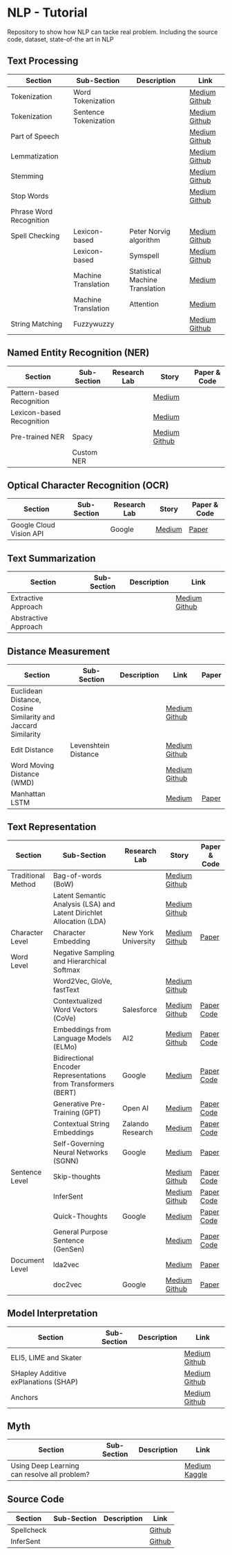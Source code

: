 # NLP - Tutorial
Repository to show how NLP can tacke real problem. Including the source code, dataset, state-of-the art in NLP

## Text Processing
| Section | Sub-Section | Description | Link |
| --- | --- | --- | --- |
| Tokenization | Word Tokenization |  | [Medium](https://medium.com/@makcedward/nlp-pipeline-word-tokenization-part-1-4b2b547e6a3) [Github](https://github.com/makcedward/nlp/blob/master/sample/nlp-word_tokenization.ipynb) |
| Tokenization | Sentence Tokenization |  | [Medium](https://medium.com/@makcedward/nlp-pipeline-sentence-tokenization-part-6-86ed55b185e6) [Github](https://github.com/makcedward/nlp/blob/master/sample/nlp-sentence_tokenization.ipynb) |
| Part of Speech | | | [Medium](https://medium.com/@makcedward/nlp-pipeline-part-of-speech-part-2-b683c90e327d) [Github](https://github.com/makcedward/nlp/blob/master/sample/nlp-part_of_speech.ipynb) |
| Lemmatization | | | [Medium](https://medium.com/@makcedward/nlp-pipeline-lemmatization-part-3-4bfd7304957) [Github](https://github.com/makcedward/nlp/blob/master/sample/nlp_lemmatization.ipynb) |
| Stemming | | | [Medium](https://medium.com/@makcedward/nlp-pipeline-stemming-part-4-b60a319fd52) [Github](https://github.com/makcedward/nlp/blob/master/sample/nlp-stemming.ipynb) |
| Stop Words | | | [Medium](https://medium.com/@makcedward/nlp-pipeline-stop-words-part-5-d6770df8a936) [Github](https://github.com/makcedward/nlp/blob/master/sample/nlp-stop_words.ipynb) |
| Phrase Word Recognition | |  |  |
| Spell Checking | Lexicon-based | Peter Norvig algorithm | [Medium](https://towardsdatascience.com/correcting-your-spelling-error-with-4-operations-50bcfd519bb8) [Github](https://github.com/makcedward/nlp/blob/master/sample/util/nlp-util-spell_corrector.ipynb) |
| | Lexicon-based | Symspell | [Medium](https://towardsdatascience.com/essential-text-correction-process-for-nlp-tasks-f731a025fcc3) [Github](https://github.com/makcedward/nlp/blob/master/sample/util/nlp-util-symspell.ipynb) |
| | Machine Translation | Statistical Machine Translation | [Medium](https://towardsdatascience.com/correcting-text-input-by-machine-translation-and-classification-fa9d82087de1) |
| | Machine Translation | Attention | [Medium](https://towardsdatascience.com/fix-your-text-thought-attention-before-nlp-tasks-7dc074b9744f) |
| String Matching | Fuzzywuzzy | | [Medium](https://towardsdatascience.com/how-fuzzy-matching-improve-your-nlp-model-bc617385ad6b) [Github](https://github.com/makcedward/nlp/blob/master/sample/preprocessing/nlp-preprocessing-string_matching-fuzzywuzzy.ipynb) |

## Named Entity Recognition (NER)
| Section | Sub-Section | Research Lab | Story | Paper & Code |
| --- | --- | --- | --- | --- |
| Pattern-based Recognition |  |  | [Medium](https://towardsdatascience.com/pattern-based-recognition-did-help-in-nlp-5c54b4e7a962)  |  |
| Lexicon-based Recognition |  |  | [Medium](https://towardsdatascience.com/step-out-from-regular-expression-for-feature-engineering-134e594f542c) |  |
| Pre-trained NER | Spacy |  | [Medium](https://medium.com/@makcedward/named-entity-recognition-3fad3f53c91e) [Github](https://github.com/makcedward/nlp/blob/master/sample/nlp-named_entity_recognition.ipynb) |  |
|  | Custom NER |  |  |  |

## Optical Character Recognition (OCR)
| Section | Sub-Section | Research Lab | Story | Paper & Code |
| --- | --- | --- | --- | --- |
| Google Cloud Vision API |  | Google | [Medium](https://towardsdatascience.com/secret-of-google-web-based-ocr-service-fe30eecedd01) | [Paper](https://das2018.cvl.tuwien.ac.at/media/filer_public/85/fd/85fd4698-040f-45f4-8fcc-56d66533b82d/das2018_short_papers.pdf) |


## Text Summarization
| Section | Sub-Section | Description | Link |
| --- | --- | --- | --- |
| Extractive Approach |  |  | [Medium](https://medium.com/@makcedward/text-summarization-extractive-approach-567fe4b85c23) [Github](https://github.com/makcedward/nlp/blob/master/sample/nlp-text_summarization_extractive.ipynb) |
| Abstractive Approach |  |  |  |

## Distance Measurement
| Section | Sub-Section | Description | Link | Paper |
| --- | --- | --- | --- | --- |
| Euclidean Distance, Cosine Similarity and Jaccard Similarity |  |  | [Medium](https://towardsdatascience.com/3-basic-distance-measurement-in-text-mining-5852becff1d7) [Github](https://github.com/makcedward/nlp/blob/master/sample/nlp-3_basic_distance_measurement_in_text_mining.ipynb) |  |
| Edit Distance | Levenshtein Distance |  | [Medium](https://towardsdatascience.com/measure-distance-between-2-words-by-simple-calculation-a97cf4993305) [Github](https://github.com/makcedward/nlp/blob/master/sample/nlp-distance-edit_distance.ipynb) |  |
| Word Moving Distance (WMD) |  |  | [Medium](https://towardsdatascience.com/word-distance-between-word-embeddings-cc3e9cf1d632) [Github](https://github.com/makcedward/nlp/blob/master/sample/nlp-word_mover_distance.ipynb) |
| Manhattan LSTM |  |  | [Medium](https://towardsdatascience.com/text-matching-with-deep-learning-e6aa05333399) | [Paper](http://www.mit.edu/~jonasm/info/MuellerThyagarajan_AAAI16.pdf) |

## Text Representation
| Section | Sub-Section | Research Lab | Story | Paper & Code |
| --- | --- | --- | --- | --- |
| Traditional Method | Bag-of-words (BoW) |  | [Medium](https://towardsdatascience.com/3-basic-approaches-in-bag-of-words-which-are-better-than-word-embeddings-c2cbc7398016) [Github](https://github.com/makcedward/nlp/blob/master/sample/nlp-bag_of_words.ipynb) |  |
|  | Latent Semantic Analysis (LSA) and Latent Dirichlet Allocation (LDA) |  | [Medium](https://towardsdatascience.com/2-latent-methods-for-dimension-reduction-and-topic-modeling-20ff6d7d547) [Github](https://github.com/makcedward/nlp/blob/master/sample/nlp-lsa_lda.ipynb) |  |
| Character Level | Character Embedding | New York University | [Medium](https://medium.com/@makcedward/besides-word-embedding-why-you-need-to-know-character-embedding-6096a34a3b10) [Github](https://github.com/makcedward/nlp/blob/master/sample/nlp-character_embedding.ipynb) | [Paper](https://arxiv.org/pdf/1502.01710v5.pdf) |
| Word Level | Negative Sampling and Hierarchical Softmax |  |  |  |
|  | Word2Vec, GloVe, fastText |  | [Medium](https://towardsdatascience.com/3-silver-bullets-of-word-embedding-in-nlp-10fa8f50cc5a) [Github](https://github.com/makcedward/nlp/blob/master/sample/nlp-word_embedding.ipynb) |  |
|  | Contextualized Word Vectors (CoVe) | Salesforce | [Medium](https://towardsdatascience.com/replacing-your-word-embeddings-by-contextualized-word-vectors-9508877ad65d) [Github](https://github.com/makcedward/nlp/blob/master/sample/nlp-embeddings-word-cove.ipynb) | [Paper](http://papers.nips.cc/paper/7209-learned-in-translation-contextualized-word-vectors.pdf) [Code](https://github.com/salesforce/cove) |
|  | Embeddings from Language Models (ELMo) | AI2 | [Medium](https://towardsdatascience.com/elmo-helps-to-further-improve-your-word-embeddings-c6ed2c9df95f) [Github](https://github.com/makcedward/nlp/blob/master/sample/nlp-embeddings-sentence-elmo.ipynb) | [Paper](https://arxiv.org/pdf/1802.05365.pdf) [Code](https://github.com/allenai/allennlp/) |
|  | Bidirectional Encoder Representations from Transformers (BERT) | Google | [Medium](https://towardsdatascience.com/how-bert-leverage-attention-mechanism-and-transformer-to-learn-word-contextual-relations-5bbee1b6dbdb) | [Paper](https://arxiv.org/pdf/1810.04805) [Code](https://github.com/google-research/bert)| 
|  | Generative Pre-Training (GPT) | Open AI | [Medium](https://towardsdatascience.com/combining-supervised-learning-and-unsupervised-learning-to-improve-word-vectors-d4dea84ec36b) | [Paper](https://s3-us-west-2.amazonaws.com/openai-assets/research-covers/language-unsupervised/language_understanding_paper.pdf) [Code](https://github.com/openai/finetune-transformer-lm)| 
|  | Contextual String Embeddings | Zalando Research | [Medium](https://towardsdatascience.com/contextual-embeddings-for-nlp-sequence-labeling-9a92ba5a6cf0) | [Paper](http://aclweb.org/anthology/C18-1139) [Code](https://github.com/zalandoresearch/flair)| 
|  | Self-Governing Neural Networks (SGNN) | Google | [Medium](https://towardsdatascience.com/embeddings-free-deep-learning-nlp-model-ce067c7a7c93) | [Paper](https://aclweb.org/anthology/D18-1105) | 
| Sentence Level | Skip-thoughts |  | [Medium](https://towardsdatascience.com/transforming-text-to-sentence-embeddings-layer-via-some-thoughts-b77bed60822c) [Github](https://github.com/makcedward/nlp/blob/master/sample/nlp-skip_thoughts.ipynb) | [Paper](https://arxiv.org/abs/1506.06726) [Code](https://github.com/ryankiros/skip-thoughts) |
|  | InferSent |  | [Medium](https://towardsdatascience.com/learning-sentence-embeddings-by-natural-language-inference-a50b4661a0b8) [Github](https://github.com/makcedward/nlp/blob/master/sample/nlp-embeddings-sentence-infersent.ipynb) | [Paper](https://arxiv.org/abs/1705.02364) [Code](https://github.com/facebookresearch/InferSent) |
|  | Quick-Thoughts | Google | [Medium](https://towardsdatascience.com/building-sentence-embeddings-via-quick-thoughts-945484cae273) | [Paper](https://arxiv.org/pdf/1803.02893.pdf) [Code](https://github.com/lajanugen/S2V) |
|  | General Purpose Sentence (GenSen) |  | [Medium](https://towardsdatascience.com/learning-generic-sentence-representation-by-various-nlp-tasks-df39ce4e81d7) | [Paper](https://arxiv.org/pdf/1804.00079.pdf) [Code](https://github.com/Maluuba/gensen) |
| Document Level | lda2vec |  | [Medium](https://towardsdatascience.com/combing-lda-and-word-embeddings-for-topic-modeling-fe4a1315a5b4) | [Paper](https://arxiv.org/pdf/1605.02019.pdf) |
|  | doc2vec | Google | [Medium](https://towardsdatascience.com/understand-how-to-transfer-your-paragraph-to-vector-by-doc2vec-1e225ccf102) [Github](https://github.com/makcedward/nlp/blob/master/sample/embeddings/nlp-embeddings-document-doc2vec.ipynb) | [Paper](https://arxiv.org/pdf/1405.4053.pdf) |

## Model Interpretation
| Section | Sub-Section | Description | Link |
| --- | --- | --- | --- |
| ELI5, LIME and Skater |  |  | [Medium](https://towardsdatascience.com/3-ways-to-interpretate-your-nlp-model-to-management-and-customer-5428bc07ce15) [Github](https://github.com/makcedward/nlp/blob/master/sample/nlp-model_interpretation.ipynb) |
| SHapley Additive exPlanations (SHAP) |  |  | [Medium](https://towardsdatascience.com/interpreting-your-deep-learning-model-by-shap-e69be2b47893) [Github](https://github.com/makcedward/nlp/blob/master/sample/nlp-model_interpretation_shap.ipynb) |
| Anchors |  |  | [Medium](https://towardsdatascience.com/anchor-your-model-interpretation-by-anchors-aa4ed7104032) [Github](https://github.com/makcedward/nlp/blob/master/sample/nlp-model_interpretation_anchor.ipynb) |

## Myth
| Section | Sub-Section | Description | Link |
| --- | --- | --- | --- |
| Using Deep Learning can resolve all problem? |  |  | [Medium](https://medium.com/@makcedward/how-can-use-player-name-to-predict-world-cup-with-80-accuracy-262d076544c4) [Kaggle](https://www.kaggle.com/makcedward/world-cup-prediction-with-80-accuracy-in-dl-model) |

## Source Code 
| Section | Sub-Section | Description | Link |
| --- | --- | --- | --- |
| Spellcheck |  |  | [Github](https://github.com/norvig/pytudes) |
| InferSent |  |  | [Github](https://github.com/facebookresearch/InferSent) |